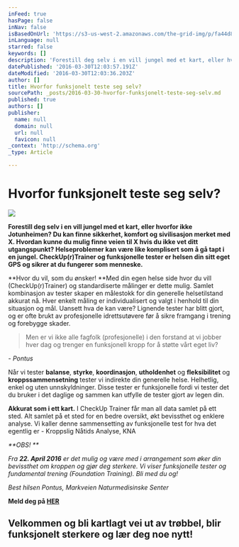 ```yaml
---
inFeed: true
hasPage: false
inNav: false
isBasedOnUrl: 'https://s3-us-west-2.amazonaws.com/the-grid-img/p/fa44d81ef30324d9e2be0892953b93949c925fc5.jpg'
inLanguage: null
starred: false
keywords: []
description: 'Forestill deg selv i en vill jungel med et kart, eller hvorfor ikke Jotunheimen? Du kan finne sikkerhet, komfort og sivilisasjon merket med X. Hvordan kunne du mulig finne veien til X hvis du ikke vet ditt utgangspunkt? Helseproblemer kan være like komplisert som å gå tapt i en jungel. CheckUp®Trainer og funksjonelle tester er helsen din sitt eget GPS og sikrer at du fungerer som menneske.'
datePublished: '2016-03-30T12:03:57.191Z'
dateModified: '2016-03-30T12:03:36.203Z'
author: []
title: Hvorfor funksjonelt teste seg selv?
sourcePath: _posts/2016-03-30-hvorfor-funksjonelt-teste-seg-selv.md
published: true
authors: []
publisher:
  name: null
  domain: null
  url: null
  favicon: null
_context: 'http://schema.org'
_type: Article

---
```

# Hvorfor funksjonelt teste seg selv?
![](https://the-grid-user-content.s3-us-west-2.amazonaws.com/77f7a017-4fb5-45f4-ab6d-314b58da93b1.jpg)

**Forestill deg selv i en vill jungel med et kart, eller hvorfor ikke Jotunheimen? Du kan finne sikkerhet, komfort og sivilisasjon merket med X. Hvordan kunne du mulig finne veien til X hvis du ikke vet ditt utgangspunkt? Helseproblemer kan være like komplisert som å gå tapt i en jungel. CheckUp(r)Trainer og funksjonelle tester er helsen din sitt eget GPS og sikrer at du fungerer som menneske.**

**Hvor du vil, som du ønsker! **Med din egen helse side hvor du vill (CheckUp(r)Trainer) og standardiserte målinger er dette mulig. Samlet kombinasjon av tester skaper en målestokk for din generelle helsetilstand akkurat nå. Hver enkelt måling er individualisert og valgt i henhold til din situasjon og mål. Uansett hva de kan være? Lignende tester har blitt gjort, og er ofte brukt av profesjonelle idrettsutøvere før å sikre framgang i trening og forebygge skader. 
> 
> Men er vi ikke alle fagfolk (profesjonelle) i den forstand at vi jobber hver dag og trenger en funksjonell kropp for å støtte vårt eget liv? 

_- Pontus_

Når vi tester **balanse**, **styrke**, **koordinasjon**, **utholdenhet** og **fleksibilitet** og **kroppssammensetning** tester vi indirekte din generelle helse. Helhetlig, enkel og uten unnskyldninger. Disse tester er funksjonelle fordi vi tester det du bruker i det daglige og sammen kan utfylle de tester gjort av legen din. 

**Akkurat som i ett kart.** I CheckUp Trainer får man all data samlet på ett sted. Alt samlet på et sted for en bedre oversikt, økt bevissthet og enklere analyse.  Vi kaller denne sammensetting av funksjonelle test for hva det egentlig er - Kroppslig Nåtids Analyse, KNA 

_**OBS! **_

_Fra **22\. April 2016** er det mulig og være med i arrangement som øker din bevissthet om kroppen og gjør deg sterkere. Vi viser funksjonelle tester og fundamental trening (Foundation Training). Bli med du og!_

_Best hilsen Pontus, Markveien Naturmedisinske Senter_

**Meld deg på [HER][0]**

## Velkommen og bli kartlagt vei ut av trøbbel, blir funksjonelt sterkere og lær deg noe nytt!

[0]: https://podio.com/webforms/15407725/1032986